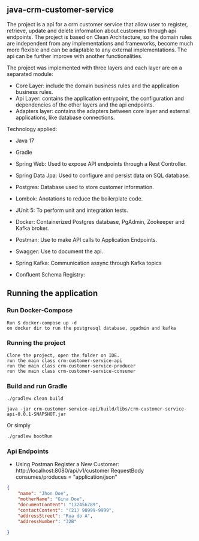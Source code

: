 ## java-crm-customer-service
The project is a api for a crm customer service that allow user to register, retrieve, update and delete information about customers through api endpoints. 
The project is based on Clean Architecture, so the domain rules are independent from any implementations and frameworks, become much more flexible and can be adaptable
to any external implementations. 
The api can be further improve with another functionalities.

The project was implemented with three layers and each layer are on a separated module:
- Core Layer: include the domain business rules and the application business rules.
- Api Layer: contains the application entrypoint, the configuration and dependencies of the other layers and the api endpoints.
- Adapters layer: contains the adapters between core layer and external applications, like database connections. 

Technology applied:
- Java 17
- Gradle

- Spring Web: 
Used to expose API endpoints through a Rest Controller.

- Spring Data Jpa: 
Used to configure and persist data on SQL database.

- Postgres: 
Database used to store customer information.

- Lombok: 
Anotations to reduce the boilerplate code.

- JUnit 5: 
To perform unit and integration tests.

- Docker: 
Containerized Postgres database, PgAdmin, Zookeeper and Kafka broker.

- Postman: 
Use to make API calls to Application Endpoints.

- Swagger: 
Use to document the api.

- Spring Kafka:
Communication assync through Kafka topics

- Confluent Schema Registry: 


## Running the application

### Run Docker-Compose
```
Run $ docker-compose up -d
on docker dir to run the postgresql database, pgadmin and kafka
```
### Running the project
```
Clone the project, open the folder on IDE.
run the main class crm-customer-service-api
run the main class crm-customer-service-producer
run the main class crm-customer-service-consumer
```
### Build and run Gradle
```
./gradlew clean build
```
```
java -jar crm-customer-service-api/build/libs/crm-customer-service-api-0.0.1-SNAPSHOT.jar
```
Or simply
```
./gradlew bootRun
```

### Api Endpoints
- Using Postman
Register a New Customer: http://localhost:8080/api/v1/customer
RequestBody
consumes/produces = "application/json"
```json
{
    "name": "Jhon Doe",
    "motherName": "Gina Doe",
    "documentContent": "132456789",
    "contactContent": "(21) 98999-9999",
    "addressStreet": "Rua do A",
    "addressNumber": "32B"
  
}
```
